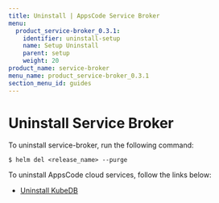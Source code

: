 ```yaml
---
title: Uninstall | AppsCode Service Broker
menu:
  product_service-broker_0.3.1:
    identifier: uninstall-setup
    name: Setup Uninstall
    parent: setup
    weight: 20
product_name: service-broker
menu_name: product_service-broker_0.3.1
section_menu_id: guides
---
```

# Uninstall Service Broker

To uninstall service-broker, run the following command:

```console
$ helm del <release_name> --purge
```

To uninstall AppsCode cloud services, follow the links below:

 - [Uninstall KubeDB](https://kubedb.com/docs/0.11.0/setup/uninstall/)
